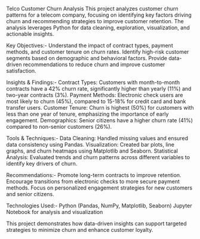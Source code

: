 Telco Customer Churn Analysis
This project analyzes customer churn patterns for a telecom company, focusing on identifying key factors driving churn and recommending strategies to improve customer retention. The analysis leverages Python for data cleaning, exploration, visualization, and actionable insights.

Key Objectives:-
Understand the impact of contract types, payment methods, and customer tenure on churn rates.
Identify high-risk customer segments based on demographic and behavioral factors.
Provide data-driven recommendations to reduce churn and improve customer satisfaction.

Insights & Findings:-
Contract Types: Customers with month-to-month contracts have a 42% churn rate, significantly higher than yearly (11%) and two-year contracts (3%).
Payment Methods: Electronic check users are most likely to churn (45%), compared to 15-18% for credit card and bank transfer users.
Customer Tenure: Churn is highest (50%) for customers with less than one year of tenure, emphasizing the importance of early engagement.
Demographics: Senior citizens have a higher churn rate (41%) compared to non-senior customers (26%).

Tools & Techniques:-
Data Cleaning: Handled missing values and ensured data consistency using Pandas.
Visualization: Created bar plots, line graphs, and churn heatmaps using Matplotlib and Seaborn.
Statistical Analysis: Evaluated trends and churn patterns across different variables to identify key drivers of churn.

Recommendations:-
Promote long-term contracts to improve retention.
Encourage transitions from electronic checks to more secure payment methods.
Focus on personalized engagement strategies for new customers and senior citizens.

Technologies Used:-
Python (Pandas, NumPy, Matplotlib, Seaborn)
Jupyter Notebook for analysis and visualization

This project demonstrates how data-driven insights can support targeted strategies to minimize churn and enhance customer loyalty.
